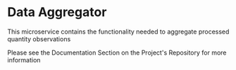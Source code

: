 # Data Aggregator

This microservice contains the functionality needed to aggregate processed quantity observations

Please see the Documentation Section on the Project's Repository for more information



